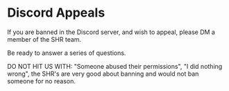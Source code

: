 # Discord Appeals

If you are banned in the Discord server, and wish to appeal, please DM a member of the SHR team.

Be ready to answer a series of questions.

DO NOT HIT US WITH: "Someone abused their permissions", "I did nothing wrong", the SHR's are very good about banning and would not ban someone for no reason.
